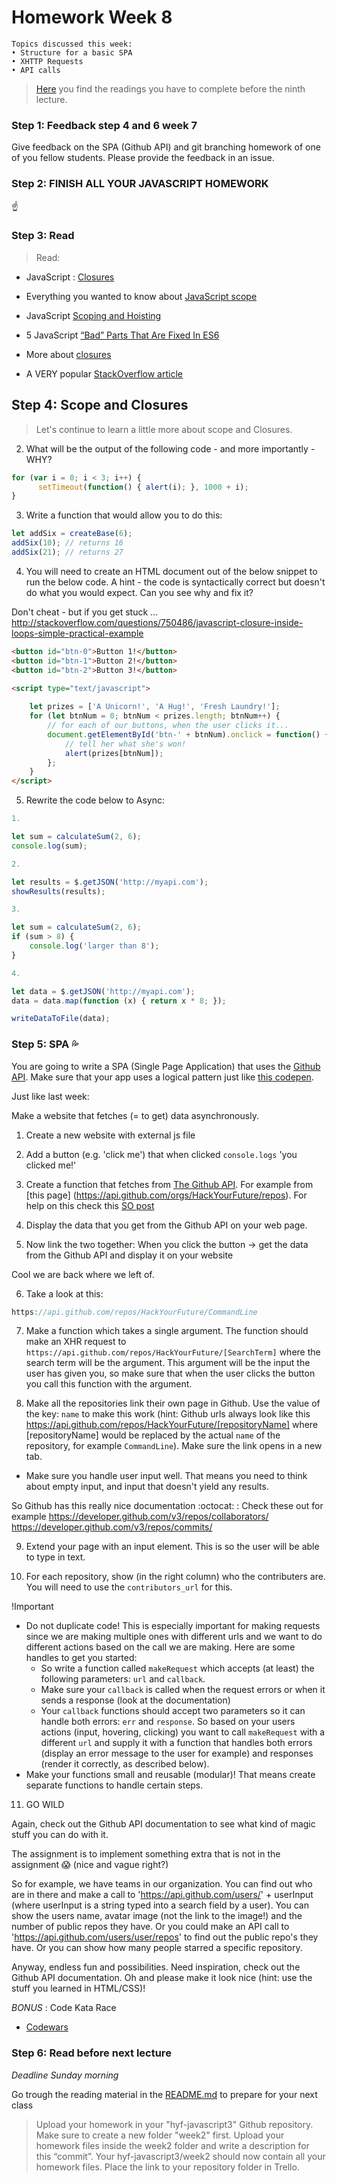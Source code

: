 # Homework Week 8

```
Topics discussed this week:
• Structure for a basic SPA
• XHTTP Requests
• API calls
```


>[Here](/Week8/README.md) you find the readings you have to complete before the ninth lecture.

### Step 1: Feedback step 4 and 6 week 7

Give feedback on the SPA (Github API) and git branching homework of one of you fellow students. Please provide the feedback in an issue.

### Step 2: FINISH ALL YOUR JAVASCRIPT HOMEWORK

:point_up:

### Step 3: Read

>Read:
- JavaScript : [Closures](http://conceptf1.blogspot.nl/2013/11/javascript-closures.html)
- Everything you wanted to know about [JavaScript scope](https://toddmotto.com/everything-you-wanted-to-know-about-javascript-scope/)
- JavaScript [Scoping and Hoisting](http://www.adequatelygood.com/JavaScript-Scoping-and-Hoisting.html)
- 5 JavaScript [“Bad” Parts That Are Fixed In ES6](https://medium.freecodecamp.com/5-javascript-bad-parts-that-are-fixed-in-es6-c7c45d44fd81)

- More about [closures](https://www.reddit.com/r/learnjavascript/comments/1v6n8p/closure_explain_likei_am_in_high_school/?st=ixsp0mbe&sh=5526d150)
- A VERY popular [StackOverflow article](http://stackoverflow.com/questions/111102/how-do-javascript-closures-work)

## Step 4: Scope and Closures

> Let's continue to learn a little more about scope and Closures. 


2. What will be the output of the following code - and more importantly - WHY? 

```js
for (var i = 0; i < 3; i++) {
      setTimeout(function() { alert(i); }, 1000 + i);
}
```


3. Write a function that would allow you to do this:
```js
let addSix = createBase(6);
addSix(10); // returns 16
addSix(21); // returns 27
```

4. You will need to create an HTML document out of the below snippet to run the below code. A hint - the code is syntactically correct but doesn't do what you would expect. Can you see why and fix it?

Don't cheat - but if you get stuck ... http://stackoverflow.com/questions/750486/javascript-closure-inside-loops-simple-practical-example

```html 
<button id="btn-0">Button 1!</button>
<button id="btn-1">Button 2!</button>
<button id="btn-2">Button 3!</button>

<script type="text/javascript">
    
    let prizes = ['A Unicorn!', 'A Hug!', 'Fresh Laundry!'];
    for (let btnNum = 0; btnNum < prizes.length; btnNum++) {
        // for each of our buttons, when the user clicks it...
        document.getElementById('btn-' + btnNum).onclick = function() {
            // tell her what she's won!
            alert(prizes[btnNum]);
        };
    }
</script>
```

5. Rewrite the code below to Async: 

```js
1.

let sum = calculateSum(2, 6);
console.log(sum);

2.

let results = $.getJSON('http://myapi.com');
showResults(results);

3.

let sum = calculateSum(2, 6);
if (sum > 8) {
    console.log('larger than 8');
}

4.

let data = $.getJSON('http://myapi.com');
data = data.map(function (x) { return x * 8; });

writeDataToFile(data);
```

### Step 5: SPA :sweat_drops:
You are going to write a SPA (Single Page Application) that uses the [Github API](https://developer.github.com/guides/getting-started/). Make sure that your app uses a logical pattern just like [this codepen](http://codepen.io/Razpudding/pen/MmVpeW).

Just like last week:

Make a website that fetches (= to get) data asynchronously.

1) Create a new website with external js file

2) Add a button (e.g. 'click me') that when clicked `console.logs` 'you clicked me!'

3) Create a function that fetches from [The Github API](https://developer.github.com/v3/). For example from [this page] (https://api.github.com/orgs/HackYourFuture/repos). For help on this check this [SO post](https://stackoverflow.com/questions/247483/http-get-request-in-javascript)

4) Display the data that you get from the Github API on your web page.

5) Now link the two together: When you click the button -> get the data from the Github API and display it on your website

Cool we are back where we left of.

6) Take a look at this:

```js
https://api.github.com/repos/HackYourFuture/CommandLine
```

7) Make a function which takes a single argument. The function should make an XHR request to `https://api.github.com/repos/HackYourFuture/[SearchTerm]` where the search term will be the argument. This argument will be the input the user has given you, so make sure that when the user clicks the button you call this function with the argument. 

8) Make all the repositories link their own page in Github. Use the value of the key: `name` to make this work (hint: Github urls always look like this https://api.github.com/repos/HackYourFuture/[repositoryName] where [repositoryName] would be replaced by the actual `name` of the repository, for example `CommandLine`). Make sure the link opens in a new tab.

- Make sure you handle user input well. That means you need to think about empty input, and input that doesn't yield any results.

So Github has this really nice documentation :octocat: :
Check these out for example
https://developer.github.com/v3/repos/collaborators/
https://developer.github.com/v3/repos/commits/

9) Extend your page with an input element. This is so the user will be able to type in text.

10) For each repository, show (in the right column) who the contributers are. You will need to use the `contributors_url` for this.

!Important
- Do not duplicate code! This is especially important for making requests since we are making multiple ones with different urls and we want to do different actions based on the call we are making. Here are some handles to get you started:
  - So write a function called `makeRequest` which accepts (at least) the following parameters: `url` and `callback`.
  - Make sure your `callback` is called when the request errors or when it sends a response (look at the documentation)
  - Your `callback` functions should accept two parameters so it can handle both errors: `err` and `response`.
  So based on your users actions (input, hovering, clicking) you want to call `makeRequest` with a different `url` and supply it with a function that handles both errors (display an error message to the user for example) and responses (render it correctly, as described below). 
 - Make your functions small and reusable (modular)! That means create separate functions to handle certain steps. 

11) GO WILD

Again, check out the Github API documentation to see what kind of magic stuff you can do with it.

The assignment is to implement something extra that is not in the assignment :scream: (nice and vague right?)

So for example, we have teams in our organization. You can find out who are in there and make a call to 'https://api.github.com/users/' + userInput (where userInput is a string typed into a search field by a user). You can show the users name, avatar image (not the link to the image!) and the number of public repos they have. Or you could make an API call to 'https://api.github.com/users/user/repos' to find out the public repo's they have. Or you can show how many people starred a specific repository. 

Anyway, endless fun and possibilities. Need inspiration, check out the Github API documentation. Oh and please make it look nice (hint: use the stuff you learned in HTML/CSS)!

_BONUS_ : Code Kata Race

- [Codewars](https://www.codewars.com/collections/hyf-homework-number-2)

### Step 6: Read before next lecture

_Deadline Sunday morning_

Go trough the reading material in the [README.md](/Week8/README.md) to prepare for your next class

>Upload your homework in your "hyf-javascript3" Github repository. Make sure to create a new folder "week2" first. 
Upload your homework files inside the week2 folder and write a description for this “commit”.
Your hyf-javascript3/week2 should now contain all your homework files.
Place the link to your repository folder in Trello.